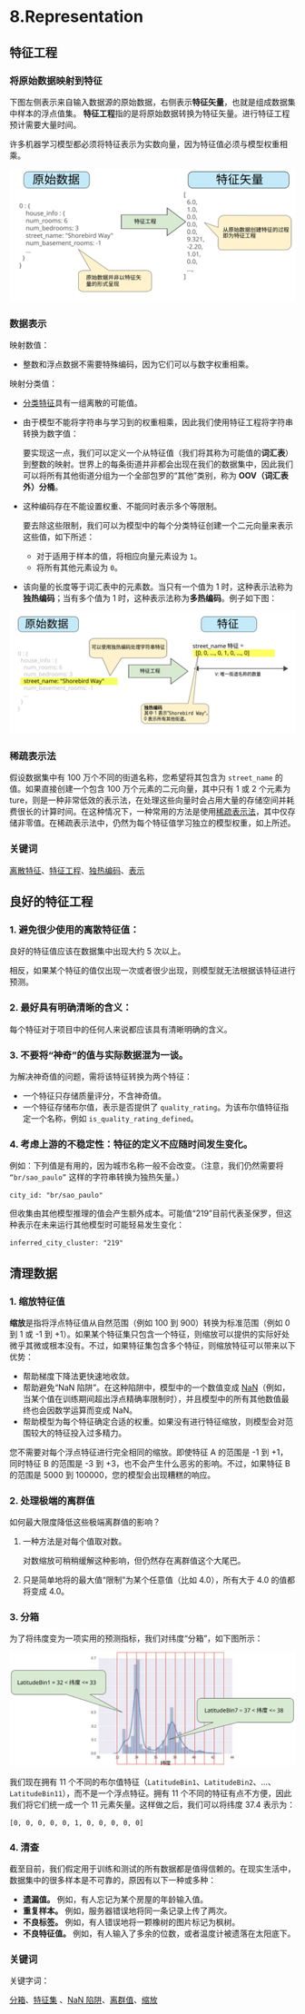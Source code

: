 # 8.Representation

## 特征工程

### 将原始数据映射到特征

下图左侧表示来自输入数据源的原始数据，右侧表示**特征矢量**，也就是组成数据集中样本的浮点值集。 **特征工程**指的是将原始数据转换为特征矢量。进行特征工程预计需要大量时间。

许多机器学习模型都必须将特征表示为实数向量，因为特征值必须与模型权重相乘。

![RawDataToFeatureVector](../../.gitbook/assets/RawDataToFeatureVector.svg)

### 数据表示

映射数值：

* 整数和浮点数据不需要特殊编码，因为它们可以与数字权重相乘。

映射分类值：

* [分类特征](https://developers.google.cn/machine-learning/glossary#categorical_data)具有一组离散的可能值。
*   由于模型不能将字符串与学习到的权重相乘，因此我们使用特征工程将字符串转换为数字值：

    要实现这一点，我们可以定义一个从特征值（我们将其称为可能值的**词汇表**）到整数的映射。世界上的每条街道并非都会出现在我们的数据集中，因此我们可以将所有其他街道分组为一个全部包罗的“其他”类别，称为 **OOV（词汇表外）分桶**。
*   这种编码存在不能设置权重、不能同时表示多个等限制。

    要去除这些限制，我们可以为模型中的每个分类特征创建一个二元向量来表示这些值，如下所述：

    * 对于适用于样本的值，将相应向量元素设为 `1`。
    * 将所有其他元素设为 `0`。
* 该向量的长度等于词汇表中的元素数。当只有一个值为 1 时，这种表示法称为**独热编码**；当有多个值为 1 时，这种表示法称为**多热编码**。例子如下图：

![OneHotEncoding](../../.gitbook/assets/OneHotEncoding.svg)

### 稀疏表示法

假设数据集中有 100 万个不同的街道名称，您希望将其包含为 `street_name` 的值。如果直接创建一个包含 100 万个元素的二元向量，其中只有 1 或 2 个元素为 ture，则是一种非常低效的表示法，在处理这些向量时会占用大量的存储空间并耗费很长的计算时间。在这种情况下，一种常用的方法是使用[稀疏表示法](https://developers.google.cn/machine-learning/glossary#sparse_representation)，其中仅存储非零值。在稀疏表示法中，仍然为每个特征值学习独立的模型权重，如上所述。

### 关键词

[离散特征](https://developers.google.cn/machine-learning/glossary#discrete_feature)、[特征工程](https://developers.google.cn/machine-learning/glossary#feature_engineering)、[独热编码](https://developers.google.cn/machine-learning/glossary#one-hot_encoding)、[表示](https://developers.google.cn/machine-learning/glossary#representation)

## 良好的特征工程

### 1. 避免很少使用的离散特征值：

良好的特征值应该在数据集中出现大约 5 次以上。

相反，如果某个特征的值仅出现一次或者很少出现，则模型就无法根据该特征进行预测。

### 2. 最好具有明确清晰的含义：

每个特征对于项目中的任何人来说都应该具有清晰明确的含义。

### 3. 不要将“神奇”的值与实际数据混为一谈。

为解决神奇值的问题，需将该特征转换为两个特征：

* 一个特征只存储质量评分，不含神奇值。
* 一个特征存储布尔值，表示是否提供了 `quality_rating`。为该布尔值特征指定一个名称，例如 `is_quality_rating_defined`。

### 4. 考虑上游的不稳定性：特征的定义不应随时间发生变化。

例如：下列值是有用的，因为城市名称一般不会改变。（注意，我们仍然需要将 `“br/sao_paulo”` 这样的字符串转换为独热矢量。）

```
city_id: "br/sao_paulo"
```

但收集由其他模型推理的值会产生额外成本。可能值“219”目前代表圣保罗，但这种表示在未来运行其他模型时可能轻易发生变化：

```
inferred_city_cluster: "219"
```

## 清理数据

### 1. 缩放特征值

**缩放**是指将浮点特征值从自然范围（例如 100 到 900）转换为标准范围（例如 0 到 1 或 -1 到 +1）。如果某个特征集只包含一个特征，则缩放可以提供的实际好处微乎其微或根本没有。不过，如果特征集包含多个特征，则缩放特征可以带来以下优势：

* 帮助梯度下降法更快速地收敛。
* 帮助避免“NaN 陷阱”。在这种陷阱中，模型中的一个数值变成 [NaN](https://wikipedia.org/wiki/NaN)（例如，当某个值在训练期间超出浮点精确率限制时），并且模型中的所有其他数值最终也会因数学运算而变成 NaN。
* 帮助模型为每个特征确定合适的权重。如果没有进行特征缩放，则模型会对范围较大的特征投入过多精力。

您不需要对每个浮点特征进行完全相同的缩放。即使特征 A 的范围是 -1 到 +1，同时特征 B 的范围是 -3 到 +3，也不会产生什么恶劣的影响。不过，如果特征 B 的范围是 5000 到 100000，您的模型会出现糟糕的响应。

### 2. 处理极端的离群值

如何最大限度降低这些极端离群值的影响？

1.  一种方法是对每个值取对数。

    对数缩放可稍稍缓解这种影响，但仍然存在离群值这个大尾巴。
2. 只是简单地将的最大值“限制”为某个任意值（比如 4.0），所有大于 4.0 的值都将变成 4.0。

### 3. 分箱

为了将纬度变为一项实用的预测指标，我们对纬度“分箱”，如下图所示：

![ScalingBinningPart2](../../.gitbook/assets/ScalingBinningPart2.svg)

我们现在拥有 11 个不同的布尔值特征（`LatitudeBin1`、`LatitudeBin2`、…、`LatitudeBin11`），而不是一个浮点特征。拥有 11 个不同的特征有点不方便，因此我们将它们统一成一个 11 元素矢量。这样做之后，我们可以将纬度 37.4 表示为：

```
[0, 0, 0, 0, 0, 1, 0, 0, 0, 0, 0]
```

### 4. 清查

截至目前，我们假定用于训练和测试的所有数据都是值得信赖的。在现实生活中，数据集中的很多样本是不可靠的，原因有以下一种或多种：

* **遗漏值。** 例如，有人忘记为某个房屋的年龄输入值。
* **重复样本。** 例如，服务器错误地将同一条记录上传了两次。
* **不良标签。** 例如，有人错误地将一颗橡树的图片标记为枫树。
* **不良特征值。** 例如，有人输入了多余的位数，或者温度计被遗落在太阳底下。

### 关键词

关键字词：

[分箱](https://developers.google.cn/machine-learning/crash-course/glossary#binning)、[特征集](https://developers.google.cn/machine-learning/crash-course/glossary#feature_set) 、[NaN 陷阱](https://developers.google.cn/machine-learning/crash-course/glossary#NaN_trap)、[离群值](https://developers.google.cn/machine-learning/crash-course/glossary#outliers)、[缩放](https://developers.google.cn/machine-learning/crash-course/glossary#scaling)
